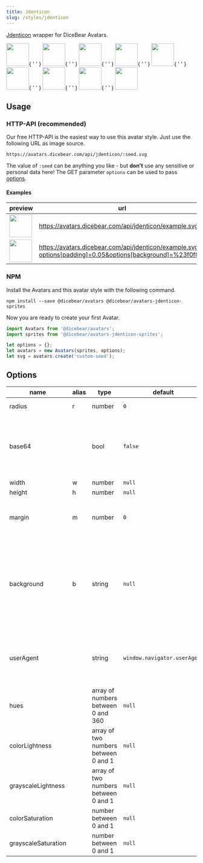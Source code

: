```yaml
---
title: Jdenticon
slug: /styles/jdenticon
---
```


[Jdenticon](https://github.com/dmester/jdenticon) wrapper for DiceBear Avatars.

<p>
    <img src="https://avatars.dicebear.com/api/jdenticon/1.svg" width="60" />{ ' ' }
    <img src="https://avatars.dicebear.com/api/jdenticon/2.svg" width="60" />{ ' ' }
    <img src="https://avatars.dicebear.com/api/jdenticon/3.svg" width="60" />{ ' ' }
    <img src="https://avatars.dicebear.com/api/jdenticon/4.svg" width="60" />{ ' ' }
    <img src="https://avatars.dicebear.com/api/jdenticon/5.svg" width="60" />{ ' ' }
    <img src="https://avatars.dicebear.com/api/jdenticon/6.svg" width="60" />{ ' ' }
    <img src="https://avatars.dicebear.com/api/jdenticon/7.svg" width="60" />{ ' ' }
    <img src="https://avatars.dicebear.com/api/jdenticon/8.svg" width="60" />{ ' ' }
    <img src="https://avatars.dicebear.com/api/jdenticon/9.svg" width="60" />
</p>

## Usage

### HTTP-API (recommended)

Our free HTTP-API is the easiest way to use this avatar style. Just use the following URL as image source.

    https://avatars.dicebear.com/api/jdenticon/:seed.svg

The value of `:seed` can be anything you like - but **don't** use any sensitive or personal data here! The GET parameter
`options` can be used to pass [options](#options).

#### Examples

| preview                                                                                                                             | url                                                                                                        |
| ----------------------------------------------------------------------------------------------------------------------------------- | ---------------------------------------------------------------------------------------------------------- |
| <img src="https://avatars.dicebear.com/api/jdenticon/example.svg" width="60" />                                                     | https://avatars.dicebear.com/api/jdenticon/example.svg                                                     |
| <img src="https://avatars.dicebear.com/api/jdenticon/example.svg?options[padding]=0.05&options[background]=%23f0f0f0" width="60" /> | https://avatars.dicebear.com/api/jdenticon/example.svg?options[padding]=0.05&options[background]=%23f0f0f0 |

### NPM

Install the Avatars and this avatar style with the following command.

    npm install --save @dicebear/avatars @dicebear/avatars-jdenticon-sprites

Now you are ready to create your first Avatar.

```js
import Avatars from '@dicebear/avatars';
import sprites from '@dicebear/avatars-jdenticon-sprites';

let options = {};
let avatars = new Avatars(sprites, options);
let svg = avatars.create('custom-seed');
```

## Options

| name                | alias | type                                 | default                      | description                                                                                                                                         |
| ------------------- | ----- | ------------------------------------ | ---------------------------- | --------------------------------------------------------------------------------------------------------------------------------------------------- |
| radius              | r     | number                               | `0`                          | Avatar border radius                                                                                                                                |
| base64              |       | bool                                 | `false`                      | Return avatar as base64 data uri instead of XML <br /> **Not supported by the HTTP API**                                                            |
| width               | w     | number                               | `null`                       | Fixed width                                                                                                                                         |
| height              | h     | number                               | `null`                       | Fixed height                                                                                                                                        |
| margin              | m     | number                               | `0`                          | Avatar margin in percent<br /> **HTTP-API limitation** Max value `25`                                                                               |
| background          | b     | string                               | `null`                       | Any valid color identifier<br /> **HTTP-API limitation** Only hex _(3-digit, 6-digit and 8-digit)_ values are allowed. Use url encoded hash: `%23`. |
| userAgent           |       | string                               | `window.navigator.userAgent` | User-Agent for legacy browser fallback<br /> **Automatically detected by the HTTP API**                                                             |
| hues                |       | array of numbers between 0 and 360   | `null`                       | Icon hue                                                                                                                                            |
| colorLightness      |       | array of two numbers between 0 and 1 | `null`                       | Colored shapes - Lightness                                                                                                                          |
| grayscaleLightness  |       | array of two numbers between 0 and 1 | `null`                       | Grayscale shapes - Lightness                                                                                                                        |
| colorSaturation     |       | number between 0 and 1               | `null`                       | Colored shapes - Saturation                                                                                                                         |
| grayscaleSaturation |       | number between 0 and 1               | `null`                       | Grayscale shapes - Saturation                                                                                                                       |
